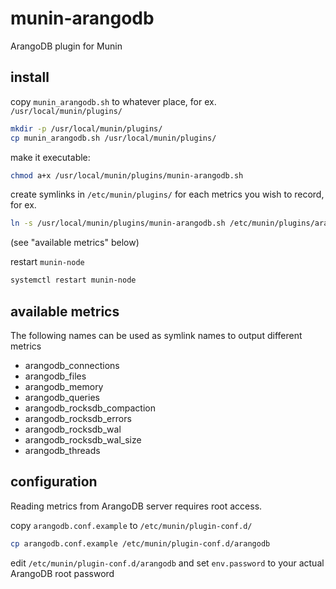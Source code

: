 # munin-arangodb
ArangoDB plugin for Munin

## install
copy `munin_arangodb.sh` to whatever place, for ex. `/usr/local/munin/plugins/`
```sh
mkdir -p /usr/local/munin/plugins/
cp munin_arangodb.sh /usr/local/munin/plugins/
```

make it executable:
```sh
chmod a+x /usr/local/munin/plugins/munin-arangodb.sh
```

create symlinks in `/etc/munin/plugins/` for each metrics you wish to record, for ex.
```sh
ln -s /usr/local/munin/plugins/munin-arangodb.sh /etc/munin/plugins/arangodb_queries
```
(see "available metrics" below)

restart `munin-node`
```sh
systemctl restart munin-node
```

## available metrics
The following names can be used as symlink names to output different metrics
 * arangodb_connections
 * arangodb_files
 * arangodb_memory
 * arangodb_queries
 * arangodb_rocksdb_compaction
 * arangodb_rocksdb_errors
 * arangodb_rocksdb_wal
 * arangodb_rocksdb_wal_size
 * arangodb_threads

## configuration
Reading metrics from ArangoDB server requires root access.

copy `arangodb.conf.example` to `/etc/munin/plugin-conf.d/`
```sh
cp arangodb.conf.example /etc/munin/plugin-conf.d/arangodb
```

edit `/etc/munin/plugin-conf.d/arangodb` and set `env.password` to your actual ArangoDB root password
